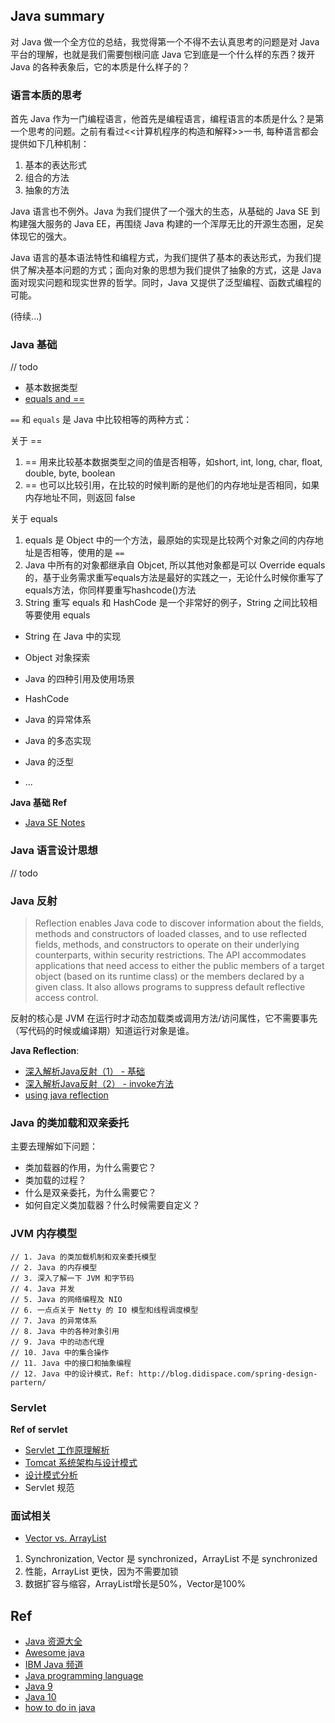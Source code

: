 
## Java summary

对 Java 做一个全方位的总结，我觉得第一个不得不去认真思考的问题是对 Java 平台的理解，也就是我们需要刨根问底 Java 它到底是一个什么样的东西？拨开 Java 的各种表象后，它的本质是什么样子的？

### 语言本质的思考

首先 Java 作为一门编程语言，他首先是编程语言，编程语言的本质是什么？是第一个思考的问题。之前有看过<<计算机程序的构造和解释>>一书, 每种语言都会提供如下几种机制：

1. 基本的表达形式
2. 组合的方法
3. 抽象的方法

Java 语言也不例外。Java 为我们提供了一个强大的生态，从基础的 Java SE 到构建强大服务的 Java EE，再围绕 Java 构建的一个浑厚无比的开源生态圈，足矣体现它的强大。

Java 语言的基本语法特性和编程方式，为我们提供了基本的表达形式，为我们提供了解决基本问题的方式；面向对象的思想为我们提供了抽象的方式，这是 Java 面对现实问题和现实世界的哲学。同时，Java 又提供了泛型编程、函数式编程的可能。

(待续...)

### Java 基础

// todo

- 基本数据类型
- [equals and ==](http://www.importnew.com/6804.html)

`==` 和 `equals` 是 Java 中比较相等的两种方式：

关于 ==
1. == 用来比较基本数据类型之间的值是否相等，如short, int, long, char, float, double, byte, boolean
2. == 也可以比较引用，在比较的时候判断的是他们的内存地址是否相同，如果内存地址不同，则返回 false

关于 equals
1. equals 是 Object 中的一个方法，最原始的实现是比较两个对象之间的内存地址是否相等，使用的是 `==`
2. Java 中所有的对象都继承自 Objcet, 所以其他对象都是可以 Override equals 的，基于业务需求重写equals方法是最好的实践之一，无论什么时候你重写了equals方法，你同样要重写hashcode()方法
3. String 重写 equals 和 HashCode 是一个非常好的例子，String 之间比较相等要使用 equals

- String 在 Java 中的实现

- Object 对象探索
- Java 的四种引用及使用场景
- HashCode
- Java 的异常体系
- Java 的多态实现
- Java 的泛型
- ...

**Java 基础 Ref**

- [Java SE Notes](https://github.com/francistao/LearningNotes/blob/master/Part2/JavaSE/Java%E5%9F%BA%E7%A1%80%E7%9F%A5%E8%AF%86.md)

### Java 语言设计思想

// todo

### Java 反射

> Reflection enables Java code to discover information about the fields, methods and constructors of loaded classes, and to use reflected fields, methods, and constructors to operate on their underlying counterparts, within security restrictions.
The API accommodates applications that need access to either the public members of a target object (based on its runtime class) or the members declared by a given class. It also allows programs to suppress default reflective access control.

反射的核心是 JVM 在运行时才动态加载类或调用方法/访问属性，它不需要事先（写代码的时候或编译期）知道运行对象是谁。

**Java Reflection**:

- [深入解析Java反射（1） - 基础](https://www.sczyh30.com/posts/Java/java-reflection-1/)
- [深入解析Java反射（2） - invoke方法](https://www.sczyh30.com/posts/Java/java-reflection-2/)
- [using java reflection](https://www.oracle.com/technetwork/articles/java/javareflection-1536171.html)

### Java 的类加载和双亲委托

主要去理解如下问题：

- 类加载器的作用，为什么需要它？
- 类加载的过程？
- 什么是双亲委托，为什么需要它？
- 如何自定义类加载器？什么时候需要自定义？

### JVM 内存模型


```
// 1. Java 的类加载机制和双亲委托模型
// 2. Java 的内存模型
// 3. 深入了解一下 JVM 和字节码
// 4. Java 并发
// 5. Java 的网络编程及 NIO
// 6. 一点点关于 Netty 的 IO 模型和线程调度模型
// 7. Java 的异常体系
// 8. Java 中的各种对象引用
// 9. Java 中的动态代理
// 10. Java 中的集合操作
// 11. Java 中的接口和抽象编程
// 12. Java 中的设计模式，Ref: http://blog.didispace.com/spring-design-partern/
```

### Servlet

**Ref of servlet**

- [Servlet 工作原理解析](https://www.ibm.com/developerworks/cn/java/j-lo-servlet/index.html)
- [Tomcat 系统架构与设计模式](https://www.ibm.com/developerworks/cn/java/j-lo-tomcat1/index.html)
- [设计模式分析](https://www.ibm.com/developerworks/cn/java/j-lo-tomcat2/)
- Servlet 规范

### 面试相关

- [Vector vs. ArrayList](https://www.geeksforgeeks.org/vector-vs-arraylist-java/)

1. Synchronization, Vector 是 synchronized，ArrayList 不是 synchronized
2. 性能，ArrayList 更快，因为不需要加锁
3. 数据扩容与缩容，ArrayList增长是50%，Vector是100%

## Ref

- [Java 资源大全](http://www.cnblogs.com/jpfss/p/9888687.html)
- [Awesome java](https://github.com/akullpp/awesome-java)
- [IBM Java 频道](https://www.ibm.com/developerworks/cn/java/)
- [Java programming language](https://howtodoinjava.com/java/basics/what-is-java-programming-language/)
- [Java 9](https://howtodoinjava.com/java9/java9-new-features-enhancements/)
- [Java 10](https://howtodoinjava.com/java10/java10-features/)
- [how to do in java](https://howtodoinjava.com/)
